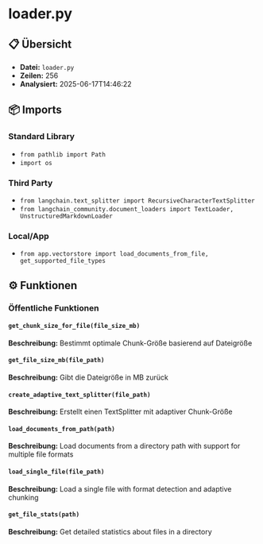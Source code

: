 # loader.py

## 📋 Übersicht

- **Datei:** `loader.py`
- **Zeilen:** 256
- **Analysiert:** 2025-06-17T14:46:22

## 📦 Imports

### Standard Library
- `from pathlib import Path`
- `import os`

### Third Party
- `from langchain.text_splitter import RecursiveCharacterTextSplitter`
- `from langchain_community.document_loaders import TextLoader, UnstructuredMarkdownLoader`

### Local/App
- `from app.vectorstore import load_documents_from_file, get_supported_file_types`

## ⚙️ Funktionen

### Öffentliche Funktionen

#### `get_chunk_size_for_file(file_size_mb)`

**Beschreibung:** Bestimmt optimale Chunk-Größe basierend auf Dateigröße

#### `get_file_size_mb(file_path)`

**Beschreibung:** Gibt die Dateigröße in MB zurück

#### `create_adaptive_text_splitter(file_path)`

**Beschreibung:** Erstellt einen TextSplitter mit adaptiver Chunk-Größe

#### `load_documents_from_path(path)`

**Beschreibung:** Load documents from a directory path with support for multiple file formats

#### `load_single_file(file_path)`

**Beschreibung:** Load a single file with format detection and adaptive chunking

#### `get_file_stats(path)`

**Beschreibung:** Get detailed statistics about files in a directory
